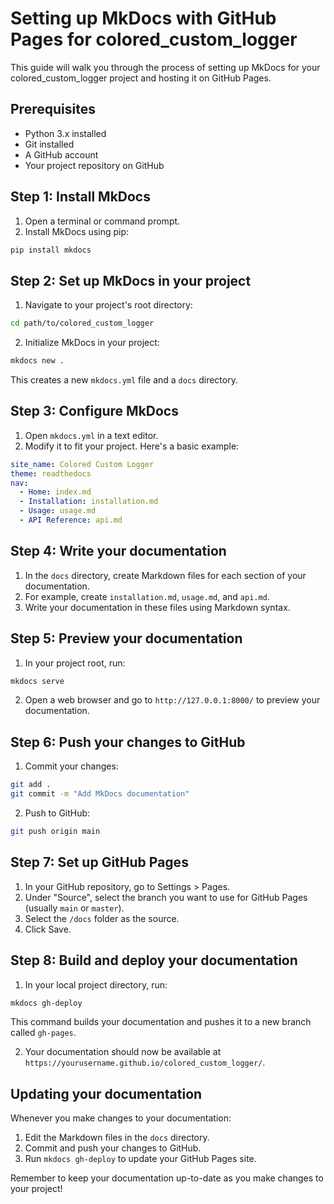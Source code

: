 # Setting up MkDocs with GitHub Pages for colored_custom_logger

This guide will walk you through the process of setting up MkDocs for your colored_custom_logger project and hosting it on GitHub Pages.

## Prerequisites

- Python 3.x installed
- Git installed
- A GitHub account
- Your project repository on GitHub

## Step 1: Install MkDocs

1. Open a terminal or command prompt.
2. Install MkDocs using pip:

```bash
pip install mkdocs
```

## Step 2: Set up MkDocs in your project

1. Navigate to your project's root directory:

```bash
cd path/to/colored_custom_logger
```

2. Initialize MkDocs in your project:

```bash
mkdocs new .
```

This creates a new `mkdocs.yml` file and a `docs` directory.

## Step 3: Configure MkDocs

1. Open `mkdocs.yml` in a text editor.
2. Modify it to fit your project. Here's a basic example:

```yaml
site_name: Colored Custom Logger
theme: readthedocs
nav:
  - Home: index.md
  - Installation: installation.md
  - Usage: usage.md
  - API Reference: api.md
```

## Step 4: Write your documentation

1. In the `docs` directory, create Markdown files for each section of your documentation.
2. For example, create `installation.md`, `usage.md`, and `api.md`.
3. Write your documentation in these files using Markdown syntax.

## Step 5: Preview your documentation

1. In your project root, run:

```bash
mkdocs serve
```

2. Open a web browser and go to `http://127.0.0.1:8000/` to preview your documentation.

## Step 6: Push your changes to GitHub

1. Commit your changes:

```bash
git add .
git commit -m "Add MkDocs documentation"
```

2. Push to GitHub:

```bash
git push origin main
```

## Step 7: Set up GitHub Pages

1. In your GitHub repository, go to Settings > Pages.
2. Under "Source", select the branch you want to use for GitHub Pages (usually `main` or `master`).
3. Select the `/docs` folder as the source.
4. Click Save.

## Step 8: Build and deploy your documentation

1. In your local project directory, run:

```bash
mkdocs gh-deploy
```

This command builds your documentation and pushes it to a new branch called `gh-pages`.

2. Your documentation should now be available at `https://yourusername.github.io/colored_custom_logger/`.

## Updating your documentation

Whenever you make changes to your documentation:

1. Edit the Markdown files in the `docs` directory.
2. Commit and push your changes to GitHub.
3. Run `mkdocs gh-deploy` to update your GitHub Pages site.

Remember to keep your documentation up-to-date as you make changes to your project!